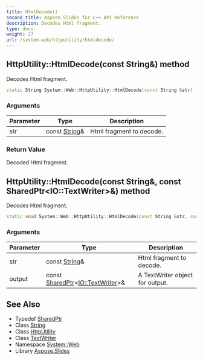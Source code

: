 ```yaml
---
title: HtmlDecode()
second_title: Aspose.Slides for C++ API Reference
description: Decodes Html fragment.
type: docs
weight: 27
url: /system.web/httputility/htmldecode/
---
```

## HttpUtility::HtmlDecode(const String\&) method


Decodes Html fragment.

```cpp
static String System::Web::HttpUtility::HtmlDecode(const String &str)
```


### Arguments

| Parameter | Type | Description |
| --- | --- | --- |
| str | const [String](../../../system/string/)\& | Html fragment to decode. |

### Return Value

Decoded Html fragment.

## HttpUtility::HtmlDecode(const String\&, const SharedPtr\<IO::TextWriter\>\&) method


Decodes Html fragment.

```cpp
static void System::Web::HttpUtility::HtmlDecode(const String &str, const SharedPtr<IO::TextWriter> &output)
```


### Arguments

| Parameter | Type | Description |
| --- | --- | --- |
| str | const [String](../../../system/string/)\& | Html fragment to decode. |
| output | const [SharedPtr](../../../system/sharedptr/)\<[IO::TextWriter](../../../system.io/textwriter/)\>\& | A TextWriter object for output. |

## See Also

* Typedef [SharedPtr](../../../system/sharedptr/)
* Class [String](../../../system/string/)
* Class [HttpUtility](../)
* Class [TextWriter](../../../system.io/textwriter/)
* Namespace [System::Web](../../)
* Library [Aspose.Slides](../../../)